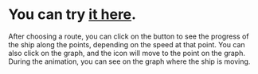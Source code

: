 # You can try <a alt="demo page" href="https://sparksjj.github.io/open-layer-test/" target="_blank" rel="noreferrer">it here</a>.

After choosing a route, you can click on the button to see the progress of the ship along the points, depending on the speed at that point. You can also click on the graph, and the icon will move to the point on the graph. During the animation, you can see on the graph where the ship is moving.
